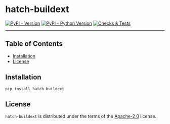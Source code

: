 # hatch-buildext

[![PyPI - Version](https://img.shields.io/pypi/v/hatch-buildext.svg)](https://pypi.org/project/hatch-buildext)
[![PyPI - Python Version](https://img.shields.io/pypi/pyversions/hatch-buildext.svg)](https://pypi.org/project/hatch-buildext)
[![Checks & Tests](https://github.com/xoudini/hatch-buildext/actions/workflows/test.yml/badge.svg)](https://github.com/xoudini/hatch-buildext/actions)

---

## Table of Contents

- [Installation](#installation)
- [License](#license)

## Installation

```console
pip install hatch-buildext
```

## License

`hatch-buildext` is distributed under the terms of the [Apache-2.0](https://spdx.org/licenses/Apache-2.0.html) license.
